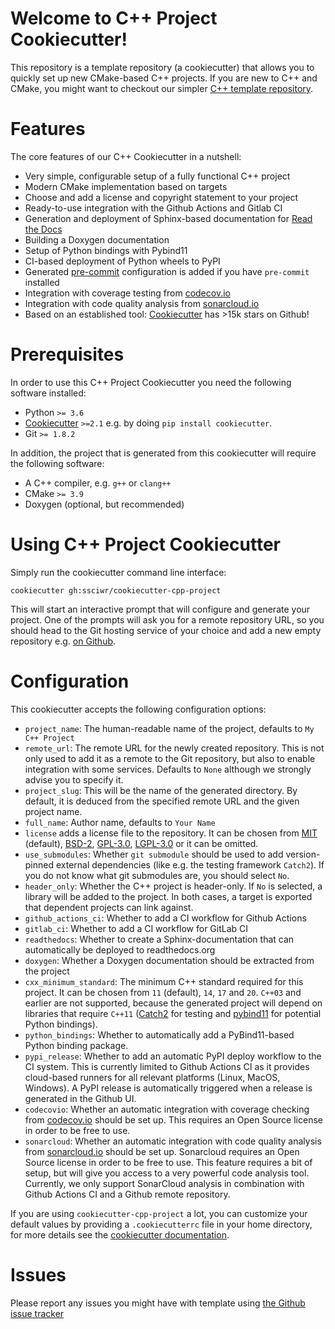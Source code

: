 # Welcome to C++ Project Cookiecutter!

This repository is a template repository (a cookiecutter) that allows you to quickly
set up new CMake-based C++ projects. If you are new to C++ and CMake, you might want
to checkout our simpler [C++ template repository](https://github.com/ssciwr/cpp-project-template).

# Features

The core features of our C++ Cookiecutter in a nutshell:

* Very simple, configurable setup of a fully functional C++ project
* Modern CMake implementation based on targets
* Choose and add a license and copyright statement to your project
* Ready-to-use integration with the Github Actions and Gitlab CI
* Generation and deployment of Sphinx-based documentation for [Read the Docs](https://readthedocs.org)
* Building a Doxygen documentation
* Setup of Python bindings with Pybind11
* CI-based deployment of Python wheels to PyPI
* Generated [pre-commit](https://pre-commit.com/) configuration is added if you have `pre-commit` installed
* Integration with coverage testing from [codecov.io](https://codecov.io)
* Integration with code quality analysis from [sonarcloud.io](https://sonarcloud.io/)
* Based on an established tool: [Cookiecutter](https://github.com/cookiecutter/cookiecutter) has >15k stars on Github!

# Prerequisites

In order to use this C++ Project Cookiecutter you need the following software installed:

* Python `>= 3.6`
* [Cookiecutter](https://github.com/cookiecutter/cookiecutter) `>=2.1` e.g. by doing `pip install cookiecutter`.
* Git `>= 1.8.2`

In addition, the project that is generated from this cookiecutter will require the following software:

* A C++ compiler, e.g. `g++` or `clang++`
* CMake `>= 3.9`
* Doxygen (optional, but recommended)

# Using C++ Project Cookiecutter

Simply run the cookiecutter command line interface:

```
cookiecutter gh:ssciwr/cookiecutter-cpp-project
```

This will start an interactive prompt that will configure and generate your project.
One of the prompts will ask you for a remote repository URL, so you should head to
the Git hosting service of your choice and add a new empty repository e.g. [on Github](https://github.com/new).

# Configuration

This cookiecutter accepts the following configuration options:

* `project_name`: The human-readable name of the project, defaults to `My C++ Project`
* `remote_url`: The remote URL for the newly created repository. This is not only used
  to add it as a remote to the Git repository, but also to enable integration with some
  services. Defaults to `None` although we strongly advise you to specify it.
* `project_slug`: This will be the name of the generated directory. By default, it is deduced
  from the specified remote URL and the given project name.
* `full_name`: Author name, defaults to `Your Name`
* `license` adds a license file to the repository. It can be chosen from [MIT](https://opensource.org/licenses/MIT) (default), [BSD-2](https://opensource.org/licenses/BSD-2-Clause), [GPL-3.0](https://opensource.org/licenses/GPL-3.0), [LGPL-3.0](https://opensource.org/licenses/LGPL-3.0) or it can be omitted.
* `use_submodules`: Whether `git submodule` should be used to add version-pinned external
  dependencies (like e.g. the testing framework `Catch2`). If you do not know what git submodules
  are, you should select `No`.
* `header_only`: Whether the C++ project is header-only. If `No` is selected, a library will
  be added to the project. In both cases, a target is exported that dependent projects can
  link against.
* `github_actions_ci`: Whether to add a CI workflow for Github Actions
* `gitlab_ci`: Whether to add a CI workflow for GitLab CI
* `readthedocs`: Whether to create a Sphinx-documentation that can automatically be deployed to readthedocs.org
* `doxygen`: Whether a Doxygen documentation should be extracted from the project
* `cxx_minimum_standard`: The minimum C++ standard required for this project. It can be chosen from `11` (default), `14`, `17` and `20`.
  `C++03` and earlier are not supported, because the generated project will depend on libraries that require `C++11` ([Catch2](https://github.com/catchorg/Catch2)
  for testing and [pybind11](https://github.com/pybind/pybind11) for potential Python bindings).
* `python_bindings`: Whether to automatically add a PyBind11-based Python binding package.
* `pypi_release`: Whether to add an automatic PyPI deploy workflow to the CI system.
  This is currently limited to Github Actions CI as it provides cloud-based runners for all relevant
  platforms (Linux, MacOS, Windows). A PyPI release is automatically triggered when a release is
  generated in the Github UI.
* `codecovio`: Whether an automatic integration with coverage checking from [codecov.io](https://codecov.io)
  should be set up. This requires an Open Source license in order to be free to use.
* `sonarcloud`: Whether an automatic integration with code quality analysis from [sonarcloud.io](https://sonarcloud.io/)
  should be set up. Sonarcloud requires an Open Source license in order to be free to use.
  This feature requires a bit of setup, but will give you access to a very powerful code
  analysis tool. Currently, we only support SonarCloud analysis in combination with Github
  Actions CI and a Github remote repository.

If you are using `cookiecutter-cpp-project` a lot, you can customize your default values
by providing a `.cookiecutterrc` file in your home directory, for more details see the
[cookiecutter documentation](https://cookiecutter.readthedocs.io/en/latest/advanced/user_config.html).

# Issues

Please report any issues you might have with template using [the Github issue
tracker](https://github.com/ssciwr/cookiecutter-cpp-project/issues)
